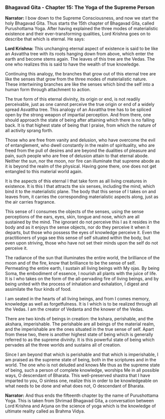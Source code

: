 ### **Bhagavad Gita - Chapter 15: The Yoga of the Supreme Person**

**Narrator:**
I bow down to the Supreme Consciousness, and now we start the holy Bhagavad Gita. Thus starts the 15th chapter of Bhagavad Gita, called Purushottama Yoga.
After having explained the three modes of materialistic existence and their ever-transforming qualities, Lord Krishna goes on to describe that which is eternal. He says:

**Lord Krishna:**
This unchanging eternal aspect of existence is said to be like an Asvattha tree with its roots hanging down from above, which enter the earth and become stems again. The leaves of this tree are the Vedas. The one who realizes this is said to have the wealth of true knowledge.

Continuing this analogy, the branches that grow out of this eternal tree are like the senses that grow from the three modes of materialistic nature. These intertwining branches are like the senses which bind the self into a human form through attachment to action.

The true form of this eternal divinity, its origin or end, is not readily perceivable, just as one cannot perceive the true origin or end of a widely spread Asvattha tree. This analogy of an Asvattha tree has to be spliced open by the strong weapon of impartial perception. And from there, one should approach the state of being after attaining which there is no falling back. It is that highest state of being that I praise, from which the nature of all activity sprang forth.

Those who are free from vanity and delusion, who have overcome the evil of entanglement, who dwell constantly in the realm of spirituality, who are freed from the pull of desires and are beyond the dualities of pleasure and pain, such people who are free of delusion attain to that eternal abode. Neither the sun, nor the moon, nor fire can illuminate that supreme abode as it is beyond the realm of the physical. Having gone there, one does not get entangled to this material world again.

It is the aspects of this eternal I that take form as all living creatures in existence. It is this I that attracts the six senses, including the mind, which bind it to the materialistic plane. The body that this sense of I takes on and leaves from, it carries the corresponding materialistic aspects along, just as the air carries fragrance.

This sense of I consumes the objects of the senses, using the sense perceptions of the ears, eyes, skin, tongue and nose, which are all sustained by the mind. The ignorant do not perceive this I as it resides in the body and as it enjoys the sense objects, nor do they perceive it when it departs, but those who possess the eyes of knowledge perceive it. Even the practitioners of yoga see this sense of self situated within the body, but even upon striving, those who have not set their minds upon the self do not perceive it.

The radiance of the sun that illuminates the entire world, the brilliance of the moon and of the fire, know that brilliance to be the sense of self. Permeating the entire earth, I sustain all living beings with My ojas. By being Soma, the embodiment of essence, I nourish all plants with the juice of life. It is I who takes on the form of the all-pervading fire of living beings, and by being united with the process of inhalation and exhalation, I digest and assimilate the four kinds of food.

I am seated in the hearts of all living beings, and from I comes memory, knowledge as well as forgetfulness. It is I which is to be realized through all the Vedas. I am the creator of Vedanta and the knower of the Vedas.

There are two kinds of beings in creation: the kshara, perishable, and the akshara, imperishable. The perishable are all beings of the material realm, and the imperishable are the ones situated in the true sense of self. Apart from these two, there is another highest state of being which is generally referred to as the supreme divinity. It is this powerful state of being which pervades all the three worlds and sustains all of creation.

Since I am beyond that which is perishable and that which is imperishable, I am praised as the supreme state of being, both in the scriptures and in the world. The one who is not deluded and knows Me thus as the supreme state of being, such a person of complete knowledge, worships Me in all possible ways, O descendant of Bharata. This well-preserved shastra that I have imparted to you, O sinless one, realize this in order to be knowledgeable on what needs to be done and what does not, O descendant of Bharata.

**Narrator:**
And thus ends the fifteenth chapter by the name of Purushottama Yoga. This is taken from Shrimad Bhagavad Gita, a conversation between Lord Krishna and Arjuna on the science of yoga which is the knowledge of ultimate reality called as Brahma Vidya.
